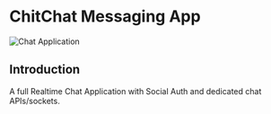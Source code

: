 # ChitChat Messaging App 

![Chat Application](https://i.ibb.co/GJwyy9m/Bv9-Js3-QLOLY-HD.jpg)

## Introduction

 A full Realtime Chat Application with Social Auth and dedicated chat APIs/sockets.
